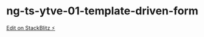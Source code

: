 # ng-ts-ytve-01-template-driven-form

[Edit on StackBlitz ⚡️](https://stackblitz.com/edit/ng-ts-ytve-01-template-driven-form)